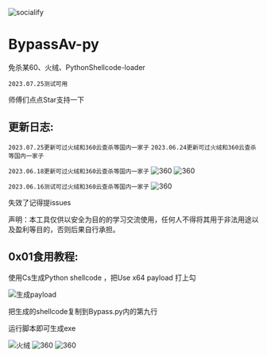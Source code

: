 ![socialify](https://socialify.git.ci/ffctf/BypassAv-py/image?description=1&font=Inter&forks=1&issues=1&language=1&logo=https%3A%2F%2Favatars.githubusercontent.com%2Fu%2F57828643%3Fv%3D4&owner=1&pattern=Charlie%20Brown&pulls=1&stargazers=1&theme=Dark)
# BypassAv-py 

免杀某60、火绒、PythonShellcode-loader

```2023.07.25测试可用```

师傅们点点Star支持一下
## 更新日志: 
```2023.07.25更新可过火绒和360云查杀等国内一家子```
```2023.06.24更新可过火绒和360云查杀等国内一家子```


```2023.06.18更新可过火绒和360云查杀等国内一家子```
![360](https://github.com/ffctf/BypassAv-py/blob/main/IMG/11.png)
![360](https://github.com/ffctf/BypassAv-py/blob/main/IMG/111.png)


```2023.06.16测试可过火绒和360云查杀等国内一家子```
![360](https://github.com/ffctf/BypassAv-py/blob/main/IMG/cs.png)

失效了记得提issues 

声明：本工具仅供以安全为目的的学习交流使用，任何人不得将其用于非法用途以及盈利等目的，否则后果自行承担。

## 0x01食用教程: 

使用Cs生成Python shellcode ，把Use x64 payload 打上勾

![生成payload](https://github.com/ffctf/BypassAv-py/blob/main/IMG/%E7%94%9F%E6%88%90payload.png)

把生成的shellcode复制到Bypass.py内的第九行

运行脚本即可生成exe



![火绒](https://github.com/ffctf/BypassAv-py/blob/main/IMG/%E7%81%AB%E7%BB%92.png)
![360](https://github.com/ffctf/BypassAv-py/blob/main/IMG/360.png)
![360](https://github.com/ffctf/BypassAv-py/blob/main/IMG/%E4%BA%91%E6%9F%A5%E6%9D%80.png)

